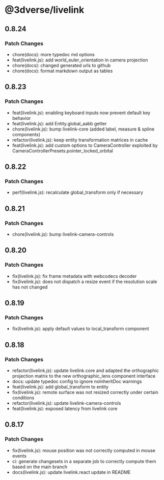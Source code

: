 # @3dverse/livelink

## 0.8.24

### Patch Changes

-   chore(docs): more typedoc md options
-   feat(livelink.js): add world_euler_orientation in camera projection
-   chore(docs): changed generated urls to github
-   chore(docs): format markdown output as tables

## 0.8.23

### Patch Changes

-   feat(livelink.js): enabling keyboard inputs now prevent default key behavior
-   feat(livelink.js): add Entity.global_aabb getter
-   chore(livelink.js): bump livelink-core (added label, measure & spline components)
-   refactor(livelink.js): keep entity transformation matrices in cache
-   feat(livelink.js): add custom options to CameraController exploited by CameraControllerPresets.pointer_locked_orbital

## 0.8.22

### Patch Changes

-   perf(livelink.js): recalculate global_transform only if necessary

## 0.8.21

### Patch Changes

-   chore(livelink.js): bump livelink-camera-controls

## 0.8.20

### Patch Changes

-   fix(livelink.js): fix frame metadata with webcodecs decoder
-   fix(livelink.js): does not dispatch a resize event if the resolution scale has not changed

## 0.8.19

### Patch Changes

-   fix(livelink.js): apply default values to local_transform component

## 0.8.18

### Patch Changes

-   refactor(livelink.js): update livelink.core and adapted the orthographic projection matrix to the new orthographic_lens component interface
-   docs: update typedoc config to ignore noInheritDoc warnings
-   feat(livelink.js): add global_transform to entity
-   fix(livelink.js): remote surface was not resized correctly under certain conditions
-   refactor(livelink.js): update livelink-camera-controls
-   feat(livelink.js): exposed latency from livelink core

## 0.8.17

### Patch Changes

-   fix(livelink.js): mouse position was not correctly computed in mouse events
-   ci: generate changesets in a separate job to correctly compute them based on the main branch
-   docs(livelink.js): update livelink.react update in README
